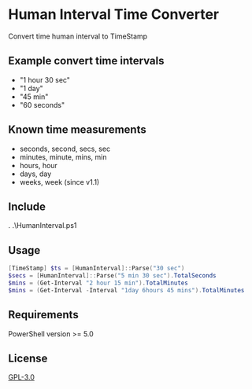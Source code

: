 # Human Interval Time Converter
Convert time human interval to TimeStamp

## Example convert time intervals
* "1 hour 30 sec"
* "1 day"
* "45 min"
* "60 seconds"

## Known time measurements
* seconds, second, secs, sec
* minutes, minute, mins, min
* hours, hour
* days, day
* weeks, week (since v1.1)

## Include
. .\HumanInterval.ps1

## Usage
```powershell
[TimeStamp] $ts = [HumanInterval]::Parse("30 sec")
$secs = [HumanInterval]::Parse("5 min 30 sec").TotalSeconds
$mins = (Get-Interval "2 hour 15 min").TotalMinutes
$mins = (Get-Interval -Interval "1day 6hours 45 mins").TotalMinutes
```

## Requirements
PowerShell version >= 5.0

## License
[GPL-3.0](https://github.com/Quake4/HumanInterval/blob/master/LICENSE)
